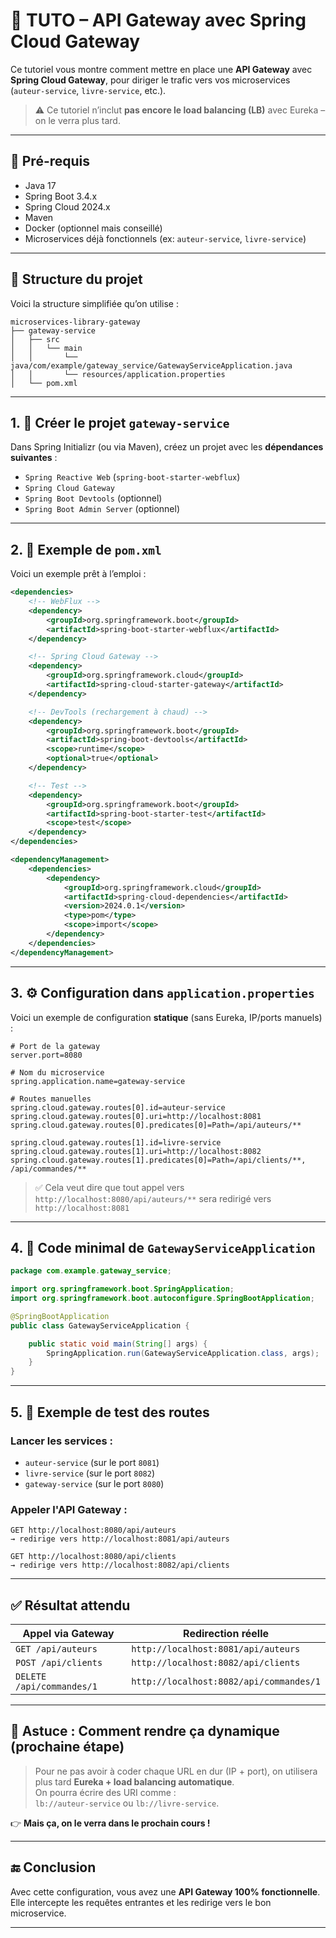 # 🧠 TUTO – API Gateway avec Spring Cloud Gateway

Ce tutoriel vous montre comment mettre en place une **API Gateway** avec **Spring Cloud Gateway**, pour diriger le trafic vers vos microservices (`auteur-service`, `livre-service`, etc.).

> ⚠️ Ce tutoriel n’inclut **pas encore le load balancing (LB)** avec Eureka – on le verra plus tard.

---

## 🧰 Pré-requis

- Java 17
- Spring Boot 3.4.x
- Spring Cloud 2024.x
- Maven
- Docker (optionnel mais conseillé)
- Microservices déjà fonctionnels (ex: `auteur-service`, `livre-service`)

---

## 📁 Structure du projet

Voici la structure simplifiée qu’on utilise :

```
microservices-library-gateway
├── gateway-service
│   ├── src
│   │   └── main
│   │       └── java/com/example/gateway_service/GatewayServiceApplication.java
│   │       └── resources/application.properties
│   └── pom.xml
```

---

## 1. 🚀 Créer le projet `gateway-service`

Dans Spring Initializr (ou via Maven), créez un projet avec les **dépendances suivantes** :

- `Spring Reactive Web` (`spring-boot-starter-webflux`)
- `Spring Cloud Gateway`
- `Spring Boot Devtools` (optionnel)
- `Spring Boot Admin Server` (optionnel)

---

## 2. 🧹 Exemple de `pom.xml`

Voici un exemple prêt à l’emploi :

```xml
<dependencies>
    <!-- WebFlux -->
    <dependency>
        <groupId>org.springframework.boot</groupId>
        <artifactId>spring-boot-starter-webflux</artifactId>
    </dependency>

    <!-- Spring Cloud Gateway -->
    <dependency>
        <groupId>org.springframework.cloud</groupId>
        <artifactId>spring-cloud-starter-gateway</artifactId>
    </dependency>

    <!-- DevTools (rechargement à chaud) -->
    <dependency>
        <groupId>org.springframework.boot</groupId>
        <artifactId>spring-boot-devtools</artifactId>
        <scope>runtime</scope>
        <optional>true</optional>
    </dependency>

    <!-- Test -->
    <dependency>
        <groupId>org.springframework.boot</groupId>
        <artifactId>spring-boot-starter-test</artifactId>
        <scope>test</scope>
    </dependency>
</dependencies>

<dependencyManagement>
    <dependencies>
        <dependency>
            <groupId>org.springframework.cloud</groupId>
            <artifactId>spring-cloud-dependencies</artifactId>
            <version>2024.0.1</version>
            <type>pom</type>
            <scope>import</scope>
        </dependency>
    </dependencies>
</dependencyManagement>
```

---

## 3. ⚙️ Configuration dans `application.properties`

Voici un exemple de configuration **statique** (sans Eureka, IP/ports manuels) :

```properties
# Port de la gateway
server.port=8080

# Nom du microservice
spring.application.name=gateway-service

# Routes manuelles
spring.cloud.gateway.routes[0].id=auteur-service
spring.cloud.gateway.routes[0].uri=http://localhost:8081
spring.cloud.gateway.routes[0].predicates[0]=Path=/api/auteurs/**

spring.cloud.gateway.routes[1].id=livre-service
spring.cloud.gateway.routes[1].uri=http://localhost:8082
spring.cloud.gateway.routes[1].predicates[0]=Path=/api/clients/**, /api/commandes/**
```

> ✅ Cela veut dire que tout appel vers `http://localhost:8080/api/auteurs/**` sera redirigé vers `http://localhost:8081`

---

## 4. 🧠 Code minimal de `GatewayServiceApplication`

```java
package com.example.gateway_service;

import org.springframework.boot.SpringApplication;
import org.springframework.boot.autoconfigure.SpringBootApplication;

@SpringBootApplication
public class GatewayServiceApplication {

    public static void main(String[] args) {
        SpringApplication.run(GatewayServiceApplication.class, args);
    }
}
```

---

## 5. 🧪 Exemple de test des routes

### Lancer les services :
- `auteur-service` (sur le port `8081`)
- `livre-service` (sur le port `8082`)
- `gateway-service` (sur le port `8080`)

### Appeler l'API Gateway :

```http
GET http://localhost:8080/api/auteurs
→ redirige vers http://localhost:8081/api/auteurs

GET http://localhost:8080/api/clients
→ redirige vers http://localhost:8082/api/clients
```

---

## ✅ Résultat attendu

| Appel via Gateway                       | Redirection réelle                      |
|----------------------------------------|------------------------------------------|
| `GET /api/auteurs`                     | `http://localhost:8081/api/auteurs`      |
| `POST /api/clients`                    | `http://localhost:8082/api/clients`      |
| `DELETE /api/commandes/1`              | `http://localhost:8082/api/commandes/1`  |

---

## 🧼 Astuce : Comment rendre ça dynamique (prochaine étape)

> Pour ne pas avoir à coder chaque URL en dur (IP + port), on utilisera plus tard **Eureka + load balancing automatique**.  
> On pourra écrire des URI comme :  
> `lb://auteur-service` ou `lb://livre-service`.

👉 **Mais ça, on le verra dans le prochain cours !**

---

## 🔚 Conclusion

Avec cette configuration, vous avez une **API Gateway 100% fonctionnelle**. Elle intercepte les requêtes entrantes et les redirige vers le bon microservice.

---

